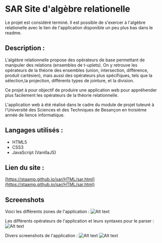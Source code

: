 # SAR Site d'algèbre relationelle

Le projet est considéré terminé.
Il est possible de s'exercer à l'algèbre relationelle avec le lien de l'application disponible un peu plus bas dans le readme.


## Description :
L’algèbre relationnelle propose des opérateurs de base permettant de manipuler des relations (ensembles de t-uplets). On y retrouve les opérateurs de la théorie des ensembles (union, intersection, différence, produit cartésien), mais aussi des opérateurs plus spécifiques, tels que la sélection,la projection, différents types de jointure, et la division.
	
Ce projet à pour objectif de produire une application web pour appréhender plus facilement les opérateurs de la théorie relationnelle.

L'application web à été réalisé dans le cadre du module de projet tuteuré à l'Université des Sciences et des Techniques de Besançon en troisième année de lience informatique.

## Langages utilisés : 

+ HTML5
+ CSS3
+ JavaScript (VanillaJS)


## Lien du site :
[https://staamp.github.io/sar/HTML/sar.html](https://staamp.github.io/sar/HTML/sar.html)


## Screenshots


	
Voici les différents zones de l'application :
![Alt text](https://staamp.github.io/sar/doc/ExplicationFenetreSAR.png "Menu du site")


Les différents opérateurs de l'application et leurs syntaxes pour le parser : 
![Alt text](https://staamp.github.io/sar/doc/schemaOperationPSyntaxe.png "Opérateur de l'algbre relationelle")


Divers screenshots de l'application :
![Alt text](https://staamp.github.io/sar/doc/resultateoperation.png "Opérateur de l'algbre relationelle")
![Alt text](https://staamp.github.io/sar/doc/schemaResultaCartesien.png "Opérateur de l'algbre relationelle")










